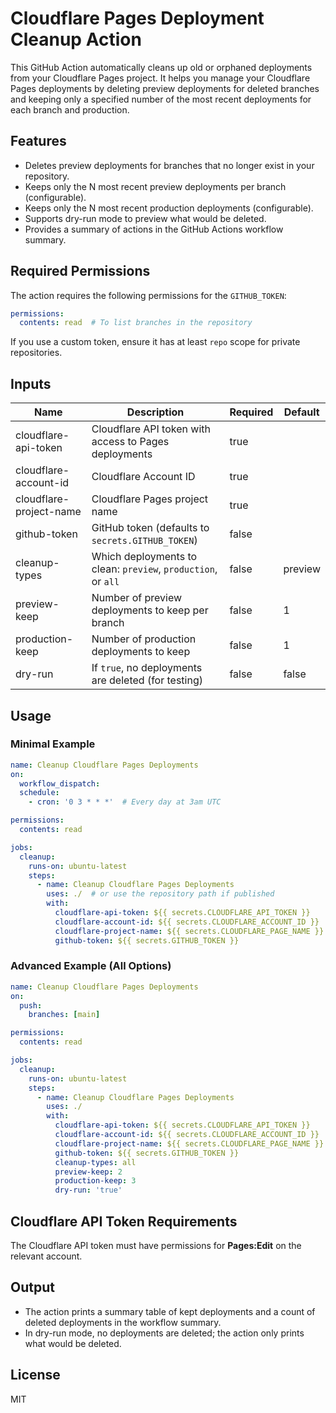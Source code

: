 # Cloudflare Pages Deployment Cleanup Action

This GitHub Action automatically cleans up old or orphaned deployments from your Cloudflare Pages project. It helps you manage your Cloudflare Pages deployments by deleting preview deployments for deleted branches and keeping only a specified number of the most recent deployments for each branch and production.

## Features
- Deletes preview deployments for branches that no longer exist in your repository.
- Keeps only the N most recent preview deployments per branch (configurable).
- Keeps only the N most recent production deployments (configurable).
- Supports dry-run mode to preview what would be deleted.
- Provides a summary of actions in the GitHub Actions workflow summary.

## Required Permissions

The action requires the following permissions for the `GITHUB_TOKEN`:

```yaml
permissions:
  contents: read  # To list branches in the repository
```

If you use a custom token, ensure it has at least `repo` scope for private repositories.

## Inputs

| Name                  | Description                                                      | Required | Default   |
|-----------------------|------------------------------------------------------------------|----------|-----------|
| cloudflare-api-token  | Cloudflare API token with access to Pages deployments             | true     |           |
| cloudflare-account-id | Cloudflare Account ID                                             | true     |           |
| cloudflare-project-name | Cloudflare Pages project name                                   | true     |           |
| github-token          | GitHub token (defaults to `secrets.GITHUB_TOKEN`)                | false    |           |
| cleanup-types         | Which deployments to clean: `preview`, `production`, or `all`    | false    | preview   |
| preview-keep          | Number of preview deployments to keep per branch                 | false    | 1         |
| production-keep       | Number of production deployments to keep                         | false    | 1         |
| dry-run               | If `true`, no deployments are deleted (for testing)              | false    | false     |

## Usage

### Minimal Example

```yaml
name: Cleanup Cloudflare Pages Deployments
on:
  workflow_dispatch:
  schedule:
    - cron: '0 3 * * *'  # Every day at 3am UTC

permissions:
  contents: read

jobs:
  cleanup:
    runs-on: ubuntu-latest
    steps:
      - name: Cleanup Cloudflare Pages Deployments
        uses: ./  # or use the repository path if published
        with:
          cloudflare-api-token: ${{ secrets.CLOUDFLARE_API_TOKEN }}
          cloudflare-account-id: ${{ secrets.CLOUDFLARE_ACCOUNT_ID }}
          cloudflare-project-name: ${{ secrets.CLOUDFLARE_PAGE_NAME }}
          github-token: ${{ secrets.GITHUB_TOKEN }}
```

### Advanced Example (All Options)

```yaml
name: Cleanup Cloudflare Pages Deployments
on:
  push:
    branches: [main]

permissions:
  contents: read

jobs:
  cleanup:
    runs-on: ubuntu-latest
    steps:
      - name: Cleanup Cloudflare Pages Deployments
        uses: ./
        with:
          cloudflare-api-token: ${{ secrets.CLOUDFLARE_API_TOKEN }}
          cloudflare-account-id: ${{ secrets.CLOUDFLARE_ACCOUNT_ID }}
          cloudflare-project-name: ${{ secrets.CLOUDFLARE_PAGE_NAME }}
          github-token: ${{ secrets.GITHUB_TOKEN }}
          cleanup-types: all
          preview-keep: 2
          production-keep: 3
          dry-run: 'true'
```

## Cloudflare API Token Requirements

The Cloudflare API token must have permissions for **Pages:Edit** on the relevant account.

## Output

- The action prints a summary table of kept deployments and a count of deleted deployments in the workflow summary.
- In dry-run mode, no deployments are deleted; the action only prints what would be deleted.

## License

MIT
